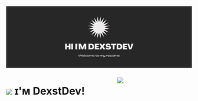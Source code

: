 <h1 align="center">
      <img src="assets/DexstDev.png" alt="DexstDev Github Banner">
    </a>
</h1>
<div>
  <img align="right" width="40%" src="https://owlbertsio-resized.s3.amazonaws.com/Popper.psd.full.png">
  </div>

  <!--Header Name-->
  # <img src="https://emojis.slackmojis.com/emojis/images/1531849430/4246/blob-sunglasses.gif?1531849430" width="30"/> ɪ'ᴍ DexstDev!
</div>